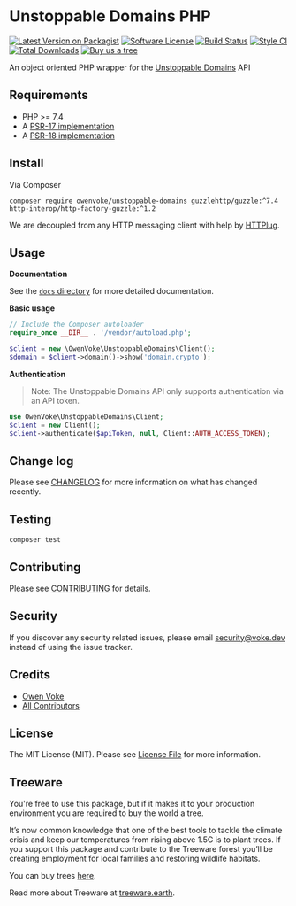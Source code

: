 # Unstoppable Domains PHP

[![Latest Version on Packagist][ico-version]][link-packagist]
[![Software License][ico-license]](LICENSE.md)
[![Build Status][ico-github-actions]][link-github-actions]
[![Style CI][ico-styleci]][link-styleci]
[![Total Downloads][ico-downloads]][link-downloads]
[![Buy us a tree][ico-treeware-gifting]][link-treeware-gifting]

An object oriented PHP wrapper for the [Unstoppable Domains][link-unstoppable-domains] API

## Requirements

- PHP >= 7.4
- A [PSR-17 implementation](https://packagist.org/providers/psr/http-factory-implementation)
- A [PSR-18 implementation](https://packagist.org/providers/psr/http-client-implementation)

## Install

Via Composer

```shell
composer require owenvoke/unstoppable-domains guzzlehttp/guzzle:^7.4 http-interop/http-factory-guzzle:^1.2
```

We are decoupled from any HTTP messaging client with help by [HTTPlug](https://httplug.io).

## Usage

**Documentation**

See the [`docs` directory](docs/) for more detailed documentation.

**Basic usage**

```php
// Include the Composer autoloader
require_once __DIR__ . '/vendor/autoload.php';

$client = new \OwenVoke\UnstoppableDomains\Client();
$domain = $client->domain()->show('domain.crypto');
```

**Authentication**

> Note: The Unstoppable Domains API only supports authentication via an API token.

```php
use OwenVoke\UnstoppableDomains\Client;
$client = new Client();
$client->authenticate($apiToken, null, Client::AUTH_ACCESS_TOKEN);
```

## Change log

Please see [CHANGELOG](CHANGELOG.md) for more information on what has changed recently.

## Testing

```shell
composer test
```

## Contributing

Please see [CONTRIBUTING](.github/CONTRIBUTING.md) for details.

## Security

If you discover any security related issues, please email security@voke.dev instead of using the issue tracker.

## Credits

- [Owen Voke][link-author]
- [All Contributors][link-contributors]

## License

The MIT License (MIT). Please see [License File](LICENSE.md) for more information.

## Treeware

You're free to use this package, but if it makes it to your production environment you are required to buy the world a tree.

It’s now common knowledge that one of the best tools to tackle the climate crisis and keep our temperatures from rising above 1.5C is to plant trees. If you support this package and contribute to the Treeware forest you’ll be creating employment for local families and restoring wildlife habitats.

You can buy trees [here][link-treeware-gifting].

Read more about Treeware at [treeware.earth][link-treeware].

[ico-version]: https://img.shields.io/packagist/v/owenvoke/unstoppable-domains.svg?style=flat-square
[ico-license]: https://img.shields.io/badge/license-MIT-brightgreen.svg?style=flat-square
[ico-github-actions]: https://img.shields.io/github/workflow/status/owenvoke/unstoppable-domains-php/Tests.svg?style=flat-square
[ico-styleci]: https://styleci.io/repos/429396360/shield
[ico-downloads]: https://img.shields.io/packagist/dt/owenvoke/unstoppable-domains.svg?style=flat-square
[ico-treeware-gifting]: https://img.shields.io/badge/Treeware-%F0%9F%8C%B3-lightgreen?style=flat-square

[link-unstoppable-domains]: https://unstoppable-domains.xyz
[link-packagist]: https://packagist.org/packages/owenvoke/unstoppable-domains
[link-github-actions]: https://github.com/owenvoke/unstoppable-domains-php/actions
[link-styleci]: https://styleci.io/repos/429396360
[link-downloads]: https://packagist.org/packages/owenvoke/unstoppable-domains
[link-treeware]: https://treeware.earth
[link-treeware-gifting]: https://ecologi.com/owenvoke?gift-trees
[link-author]: https://github.com/owenvoke
[link-contributors]: ../../contributors
